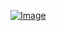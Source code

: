 [![Image](https://cr-skills-chart-widget.azurewebsites.net/api/api?username=hunterg123&width=900&height=200&sort-by-score=true&show-other-skills=true)](https://profile.codersrank.io/user/hunterg123/)
<!--
**hunterg123/hunterg123** is a ✨ _special_ ✨ repository because its `README.md` (this file) appears on your GitHub profile.

Here are some ideas to get you started:

- 🔭 I’m currently working on ...
- 🌱 I’m currently learning ...
- 👯 I’m looking to collaborate on ...
- 🤔 I’m looking for help with ...
- 💬 Ask me about ...
- 📫 How to reach me: ...
- 😄 Pronouns: ...
- ⚡ Fun fact: ...
-->
